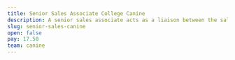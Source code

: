 ```yaml
---
title: Senior Sales Associate College Canine
description: A senior sales associate acts as a liaison between the sales and executive teams. They regularly hold sales meetings and are responsible for their team's results.
slug: senior-sales-canine
open: false
pay: 17.50
team: canine
---
```

